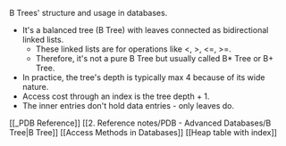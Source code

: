 B Trees' structure and usage in databases.
- It's a balanced tree (B Tree) with leaves connected as bidirectional linked lists.
	- These linked lists are for operations like <, >, <=, >=.
	- Therefore, it's not a pure B Tree but usually called B* Tree or B+ Tree.
- In practice, the tree's depth is typically max 4 because of its wide nature.
- Access cost through an index is the tree depth + 1.
- The inner entries don't hold data entries - only leaves do.

[[_PDB Reference]]
[[2. Reference notes/PDB - Advanced Databases/B Tree|B Tree]]
[[Access Methods in Databases]]
[[Heap table with index]]